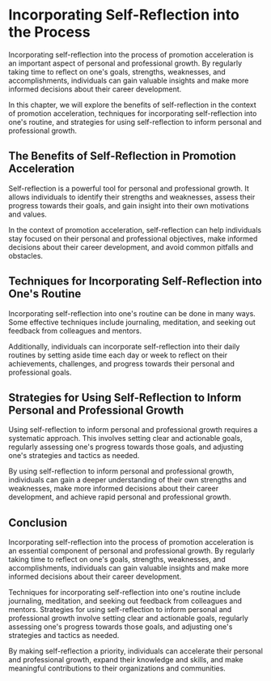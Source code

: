 Incorporating Self-Reflection into the Process
==============================================================================================================================

Incorporating self-reflection into the process of promotion acceleration is an important aspect of personal and professional growth. By regularly taking time to reflect on one's goals, strengths, weaknesses, and accomplishments, individuals can gain valuable insights and make more informed decisions about their career development.

In this chapter, we will explore the benefits of self-reflection in the context of promotion acceleration, techniques for incorporating self-reflection into one's routine, and strategies for using self-reflection to inform personal and professional growth.

The Benefits of Self-Reflection in Promotion Acceleration
---------------------------------------------------------

Self-reflection is a powerful tool for personal and professional growth. It allows individuals to identify their strengths and weaknesses, assess their progress towards their goals, and gain insight into their own motivations and values.

In the context of promotion acceleration, self-reflection can help individuals stay focused on their personal and professional objectives, make informed decisions about their career development, and avoid common pitfalls and obstacles.

Techniques for Incorporating Self-Reflection into One's Routine
---------------------------------------------------------------

Incorporating self-reflection into one's routine can be done in many ways. Some effective techniques include journaling, meditation, and seeking out feedback from colleagues and mentors.

Additionally, individuals can incorporate self-reflection into their daily routines by setting aside time each day or week to reflect on their achievements, challenges, and progress towards their personal and professional goals.

Strategies for Using Self-Reflection to Inform Personal and Professional Growth
-------------------------------------------------------------------------------

Using self-reflection to inform personal and professional growth requires a systematic approach. This involves setting clear and actionable goals, regularly assessing one's progress towards those goals, and adjusting one's strategies and tactics as needed.

By using self-reflection to inform personal and professional growth, individuals can gain a deeper understanding of their own strengths and weaknesses, make more informed decisions about their career development, and achieve rapid personal and professional growth.

Conclusion
----------

Incorporating self-reflection into the process of promotion acceleration is an essential component of personal and professional growth. By regularly taking time to reflect on one's goals, strengths, weaknesses, and accomplishments, individuals can gain valuable insights and make more informed decisions about their career development.

Techniques for incorporating self-reflection into one's routine include journaling, meditation, and seeking out feedback from colleagues and mentors. Strategies for using self-reflection to inform personal and professional growth involve setting clear and actionable goals, regularly assessing one's progress towards those goals, and adjusting one's strategies and tactics as needed.

By making self-reflection a priority, individuals can accelerate their personal and professional growth, expand their knowledge and skills, and make meaningful contributions to their organizations and communities.
